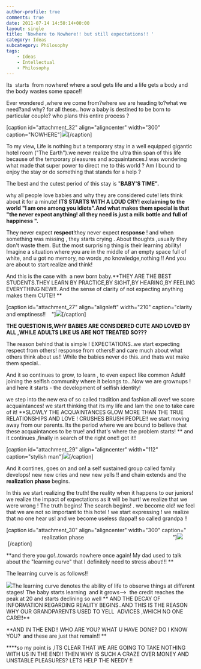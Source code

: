 ```yaml
---
author-profile: true
comments: true
date: 2011-07-14 14:50:14+00:00
layout: single
title: 'Nowhere to Nowhere!! but still expectations!! '
category: Ideas
subcategory: Philosophy
tags:
    - Ideas
    - Intellectual
    - Philosophy
---
```


Its  starts  from nowhere! where a soul gets life and a life gets a body and the body wastes some space!!

Ever wondered ,where we come from?where we are heading to?what we need?and why? for all these.. how a baby is destined to be born to particular couple? who plans this entire process ?

[caption id="attachment_32" align="aligncenter" width="300" caption="NOWHERE"][![](http://vickyexplored.files.wordpress.com/2011/07/nowhere-12212.jpg?w=300)](http://vickyexplored.files.wordpress.com/2011/07/nowhere-12212.jpg)[/caption]

To my view, Life is nothing but a temporary stay in a well equipped gigantic hotel room ("The Earth").we never realize the ultra thin span of this life because of the temporary pleasures and acquaintances.I was wondering what made that super power to direct me to this world ? Am I bound to enjoy the stay or do something that stands for a help ?

The best and the cutest period of this stay is "**BABY'S TIME".**

why all people love babies and why they are considered cute! lets think about it for a minute! **ITS STARTS WITH A LOUD CRY! exclaiming to the world "I am one among you idiots".And what makes them special is that "the never expect anything! all they need is just a milk bottle and full of happiness ".**

They never expect **respect**!they never expect **response** ! and when something was missing , they starts crying . About thoughts ,usually they don't waste them. But the most surprising thing is their learning ability! Imagine a situation where you are in the middle of an empty space full of white, and u got no memory, no words ,no knowledge,nothing !! And you are about to start realize and think!

And this is the case with  a new born baby.**THEY ARE THE BEST STUDENTS.THEY LEARN BY PRACTICE,BY SIGHT,BY HEARING,BY FEELING EVERYTHING NEW!!. And the sense of clarity of not expecting anything makes them CUTE!! **

[caption id="attachment_27" align="alignleft" width="210" caption="clarity and emptiness!!    "][![](http://vickyexplored.files.wordpress.com/2011/07/cute-baby.jpg?w=300)](http://vickyexplored.files.wordpress.com/2011/07/cute-baby.jpg)[/caption]

**THE QUESTION IS,WHY BABIES ARE CONSIDERED CUTE AND LOVED BY ALL ,WHILE ADULTS LIKE US ARE NOT TREATED SO???**

The reason behind that is simple ! EXPECTATIONS..we start expecting respect from others! response from others!! and care much about what others think about us!! While the babies never do this..and thats wat make them special..

And it so continues to grow, to learn , to even expect like common Adult! joining the selfish community where it belongs to...Now we are grownups ! and here it starts - the development of selfish identity!

we step into the new era of so called tradition and fashion all over! we score acquaintances! we start thinking that its my life and Iam the one to take care of it! **SLOWLY THE ACQUAINTANCES GLOW MORE THAN THE TRUE RELATIONSHIPS AND LOVE ! CRUSHES BRUSH PEOPLE!! we start moving away from our parents. Its the period where we are bound to believe that these acquaintances to be true! and that's where the problem starts! ** and it continues ,finally in search of the right one!! got it!!

[caption id="attachment_29" align="aligncenter" width="112" caption="stylish man"][![](http://vickyexplored.files.wordpress.com/2011/07/stylish-man1.jpg)](http://vickyexplored.files.wordpress.com/2011/07/stylish-man1.jpg)[/caption]

And it contines, goes on and on! a self sustained group called family develops! new new cries and new new yells !! and chain extends and the **realization phase** begins.

In this we start realizing the truth! the reality when it happens to our juniors! we realize the impact of expectations as it will be hurt! we realize that we were wrong ! The truth begins! The search begins! . we become old! we feel that we are not so important to this hotel ! we start expressing ! we realize that no one hear us! and we become useless dappa!! so called grandpa !!

[caption id="attachment_30" align="aligncenter" width="300" caption="                              realization phase                                                            "][![](http://vickyexplored.files.wordpress.com/2011/07/grandpachair.gif?w=300)](http://vickyexplored.files.wordpress.com/2011/07/grandpachair.gif)     [/caption]

**and there you go!..towards nowhere once again! My dad used to talk about the "learning curve" that I definitely need to stress about!!! **

The learning curve is as follows!!

[![](http://vickyexplored.files.wordpress.com/2011/07/learning-curve.gif?w=300)](http://vickyexplored.files.wordpress.com/2011/07/learning-curve.gif)The learning curve denotes the ability of life to observe things at different stages! The baby starts learning  and it grows-->  the credit reaches the peak at 20 and starts declining so well ** AND THE DECAY OF INFORMATION REGARDING REALITY BEGINS..AND THIS IS THE REASON WHY OUR GRANDPARENTS USED TO YELL  ADVICES ,WHICH NO ONE CARE!!**

**AND IN THE END!! WHO ARE YOU? WHAT U HAVE DONE? DO I KNOW YOU?  and these are just that remain!! **

****so my point is ,ITS CLEAR THAT WE ARE GOING TO TAKE NOTHING WITH US IN THE END!! THEN WHY IS SUCH A CRAZE OVER MONEY AND UNSTABLE PLEASURES? LETS HELP THE NEEDY !!
